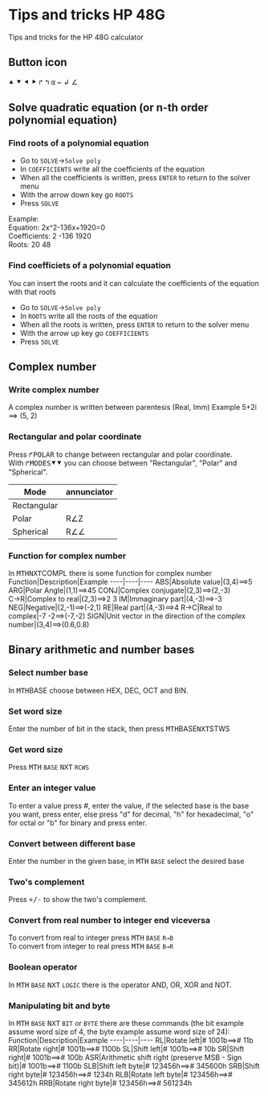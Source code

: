 # Tips and tricks HP 48G
Tips and tricks for the HP 48G calculator
## Button icon
<kbd>⯅</kbd>
<kbd>⯆</kbd>
<kbd>⯇</kbd>
<kbd>⯈</kbd>
<kbd>↱</kbd>
<kbd>↰</kbd>
<kbd>α</kbd>
<kbd>←</kbd>
↲
∠

## Solve quadratic equation (or n-th order polynomial equation)
### Find roots of a polynomial equation

* Go to `SOLVE`->`Solve poly`
* In `COEFFICIENTS` write all the coefficients of the equation
* When all the coefficients is written, press `ENTER` to return to the solver menu
* With the arrow down key go `ROOTS`
* Press `SOLVE`

Example:<br>
Equation: 2x^2-136x+1920=0<br>
Coefficients: 2 -136 1920<br>
Roots: 20 48

### Find coefficiets of a polynomial equation
You can insert the roots and it can calculate the coefficients of the equation with that roots

* Go to `SOLVE`->`Solve poly`
* In `ROOTS` write all the roots of the equation
* When all the roots is written, press `ENTER` to return to the solver menu
* With the arrow up key go `COEFFICIENTS`
* Press `SOLVE`

## Complex number
### Write complex number
A complex number is written between parentesis (Real, Imm)
Example 5+2i ==> (5, 2)

### Rectangular and polar coordinate
Press <kbd>↱</kbd><kbd>POLAR</kbd> to change between rectangular and polar coordinate.<br>
With <kbd>↱</kbd><kbd>MODES</kbd><kbd>⯆</kbd><kbd>⯆</kbd> you can choose between "Rectangular", "Polar" and "Spherical".

Mode|annunciator
----|----
Rectangular|
Polar|R∠Z
Spherical|R∠∠

### Function for complex number
In <kbd>MTH</kbd><kbd>NXT</kbd>COMPL there is some function for complex number
Function|Description|Example
----|----|----
ABS|Absolute value|(3,4)==>5
ARG|Polar Angle|(1,1)==>45
CONJ|Complex conjugate|(2,3)==>(2,-3)
C→R|Complex to real|(2,3)==>2 3
IM|Immaginary part|(4,-3)==>-3
NEG|Negative|(2,-1)==>(-2,1)
RE|Real part|(4,-3)==>4
R→C|Real to complex|-7 -2==>(-7,-2)
SIGN|Unit vector in the direction of the complex number|(3,4)==>(0.6,0.8)

## Binary arithmetic and number bases
### Select number base
In <kbd>MTH</kbd>BASE choose between HEX, DEC, OCT and BIN.
### Set word size
Enter the number of bit in the stack, then press <kbd>MTH</kbd>BASE<kbd>NXT</kbd>STWS
### Get word size
Press <kbd>MTH</kbd> `BASE` <kbd>NXT</kbd> `RCWS`
### Enter an integer value
To enter a value press #, enter the value, if the selected base is the base you want, press enter, else press "d" for decimal, "h" for hexadecimal, "o" for octal or "b" for binary and press enter.
### Convert between different base
Enter the number in the given base, in <kbd>MTH</kbd> `BASE` select the desired base
### Two's complement
Press <kbd>+/-</kbd> to show the two's complement.
### Convert from real number to integer end viceversa
To convert from real to integer press <kbd>MTH</kbd> `BASE` `R→B`<br>
To convert from integer to real press <kbd>MTH</kbd> `BASE` `B→R`
### Boolean operator
In <kbd>MTH</kbd> `BASE` <kbd>NXT</kbd> `LOGIC` there is the operator AND, OR, XOR and NOT.
### Manipulating bit and byte
In <kbd>MTH</kbd> `BASE` <kbd>NXT</kbd> `BIT` or `BYTE` there are these commands (the bit example assume word size of 4, the byte example assume word size of 24):
Function|Description|Example
----|----|----
RL|Rotate left|# 1001b==># 11b
RR|Rotate right|# 1001b==># 1100b
SL|Shift left|# 1001b==># 10b
SR|Shift right|# 1001b==># 100b
ASR|Arithmetic shift right (preserve MSB - Sign bit)|# 1001b==># 1100b
SLB|Shift left byte|# 123456h==># 345600h
SRB|Shift right byte|# 123456h==># 1234h
RLB|Rotate left byte|# 123456h==># 345612h
RRB|Rotate right byte|# 123456h==># 561234h
